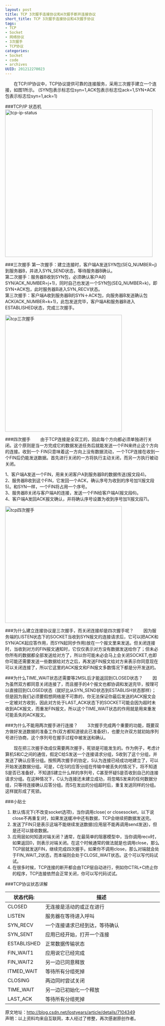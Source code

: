 ```yaml
---
layout: post
title: TCP 3次握手连接协议和4次握手断开连接协议
short_title: TCP 3次握手连接协议和4次握手协议
tags: 
- TCP
- Socket
- 网络协议
- 3次握手
- TCP协议
categories:
- Socket
- code
- archives
UUID: 201212270023
---
```


  　　在TCP/IP协议中，TCP协议提供可靠的连接服务，采用三次握手建立一个连接，如图1所示。 (SYN包表示标志位syn=1,ACK包表示标志位ack=1,SYN+ACK包表示标志位syn=1,ack=1)

###TCP/IP 状态机
<img src="{{site.static_url}}/assets/images/linux/tcp-ip-status.jpg" width="480px" alt="tcp-ip-status" class="img-center"></img>


###三次握手
第一次握手：建立连接时，客户端A发送SYN包(SEQ_NUMBER=j)到服务器B，并进入SYN_SEND状态，等待服务器B确认。<br>
第二次握手：服务器B收到SYN包，必须确认客户A的SYN(ACK_NUMBER=j+1)，同时自己也发送一个SYN包(SEQ_NUMBER=k)，即SYN+ACK包，此时服务器B进入SYN_RECV状态。<br>
第三次握手：客户端A收到服务器B的SYN＋ACK包，向服务器B发送确认包ACK(ACK_NUMBER=k+1)，此包发送完毕，客户端A和服务器B进入ESTABLISHED状态，完成三次握手。<br>

<img src="{{site.static_url}}/assets/images/linux/0_1324910111Sc6p.gif" width="380px" alt="tcp三次握手" class="img-center"></img>

###四次握手
 　　由于TCP连接是全双工的，因此每个方向都必须单独进行关闭。这个原则是当一方完成它的数据发送任务后就能发送一个FIN来终止这个方向的连接。收到一个 FIN只意味着这一方向上没有数据流动，一个TCP连接在收到一个FIN后仍能发送数据。首先进行关闭的一方将执行主动关闭，而另一方执行被动关闭。
 
1、客户端A发送一个FIN，用来关闭客户A到服务器B的数据传送(报文段4)。<br>
2、服务器B收到这个FIN，它发回一个ACK，确认序号为收到的序号加1(报文段5)。和SYN一样，一个FIN将占用一个序号。<br>
3、服务器B关闭与客户端A的连接，发送一个FIN给客户端A(报文段6)。<br>
4、客户端A发回ACK报文确认，并将确认序号设置为收到序号加1(报文段7)。<br>

<img src="{{site.static_url}}/assets/images/linux/0_1324910173iGc3.gif" width="380px" alt="tcp四次握手" class="img-center"></img>

###为什么建立连接协议是三次握手，而关闭连接却是四次握手呢？
 　　因为服务端的LISTEN状态下的SOCKET当收到SYN报文的连接请求后，它可以把ACK和SYN(ACK起应答作用，而SYN起同步作用)放在一个报文里来发送。但关闭连接时，当收到对方的FIN报文通知时，它仅仅表示对方没有数据发送给你了；但未必你所有的数据都全部发送给对方了，所以你可能未必会马上会关闭SOCKET,也即你可能还需要发送一些数据给对方之后，再发送FIN报文给对方来表示你同意现在可以关闭连接了，所以它这里的ACK报文和FIN报文多数情况下都是分开发送的。

###为什么TIME_WAIT状态还需要等2MSL后才能返回到CLOSED状态？
  　　因为虽然双方都同意关闭连接了，而且握手的4个报文也都协调和发送完毕，按理可以直接回到CLOSED状态（就好比从SYN_SEND状态到ESTABLISH状态那样）；但是因为我们必须要假想网络是不可靠的，你无法保证你最后发送的ACK报文会一定被对方收到，因此对方处于LAST_ACK状态下的SOCKET可能会因为超时未收到ACK报文，而重发FIN报文，所以这个TIME_WAIT状态的作用就是用来重发可能丢失的ACK报文。

###为什么不能用两次握手进行连接？
  　　3次握手完成两个重要的功能，既要双方做好发送数据的准备工作(双方都知道彼此已准备好)，也要允许双方就初始序列号进行协商，这个序列号在握手过程中被发送和确认。

  　　现在把三次握手改成仅需要两次握手，死锁是可能发生的。作为例子，考虑计算机S和C之间的通信，假定C给S发送一个连接请求分组，S收到了这个分组，并发送了确认应答分组。按照两次握手的协定，S认为连接已经成功地建立了，可以开始发送数据分组。可是，C在S的应答分组在传输中被丢失的情况下，将不知道S是否已准备好，不知道S建立什么样的序列号，C甚至怀疑S是否收到自己的连接请求分组。在这种情况下，C认为连接还未建立成功，将忽略S发来的任何数据分组，只等待连接确认应答分组。而S在发出的分组超时后，重复发送同样的分组。这样就形成了死锁。

###小贴士
<ol>
<li>
默认情况下(不改变socket选项)，当你调用close( or closesocket，以下说close不再重复)时，如果发送缓冲中还有数据，TCP会继续把数据发送完。
</li>
<li>
发送了FIN只是表示这端不能继续发送数据(应用层不能再调用send发送)，但是还可以接收数据。
</li>
<li>
应用层如何知道对端关闭？通常，在最简单的阻塞模型中，当你调用recv时，如果返回0，则表示对端关闭。在这个时候通常的做法就是也调用close，那么TCP层就发送FIN，继续完成四次握手。如果你不调用close，那么对端就会处于FIN_WAIT_2状态，而本端则会处于CLOSE_WAIT状态。这个可以写代码试试。
</li>
<li>
在很多时候，TCP连接的断开都会由TCP层自动进行，例如你CTRL+C终止你的程序，TCP连接依然会正常关闭，你可以写代码试试。
</li>
</ol>

###TCP协议状态详解
<table>
  <tbody>
    <tr>
      <th>状态代码:</th>
      <th>描述</th>
    </tr>
  </tbody>
  <tbody>
    <tr>
      <td>
      CLOSED
      </hd>
      <td style="width:500px">
      无连接是活动的或正在进行
      </td>
    </tr>
    <tr>
      <td>
      LISTEN
      </hd>
      <td> 
      服务器在等待进入呼叫
      </td>
    </tr>
    <tr>
      <td>
      SYN_RECV
      </hd>
      <td> 
      一个连接请求已经到达，等待确认
      </td>
    </tr>
    <tr>
      <td>
      SYN_SENT
      </hd>
      <td> 
      应用已经开始，打开一个连接
      </td>
    </tr>
    <tr>
      <td>
      ESTABLISHED
      </hd>
      <td> 
      正常数据传输状态
      </td>
    </tr>
    <tr>
      <td>
      FIN_WAIT1
      </hd>
      <td> 
      应用说它已经完成
      </td>
    </tr>
    <tr>
      <td>
      FIN_WAIT2
      </hd>
      <td> 
      另一边已同意释放
      </td>
    </tr>
    <tr>
      <td>
      ITMED_WAIT
      </hd>
      <td> 
      等待所有分组死掉
      </td>
    </tr>
    <tr>
      <td>
      CLOSING
      </hd>
      <td> 
      两边同时尝试关闭
      </td>
    </tr>
    <tr>
      <td>
      TIME_WAIT
      </hd>
      <td> 
      另一边已初始化一个释放
      </td>
    </tr>
    <tr>
      <td>
      LAST_ACK
      </hd>
      <td> 
      等待所有分组死掉
      </td>
    </tr>

  </tbody>
</table>


原文地址：<a href="http://blog.csdn.net/lostyears/article/details/7104349">http://blog.csdn.net/lostyears/article/details/7104349</a><br>
声明：以上资料均来自互联网，本人经过了修整，再次感谢原创作者。

